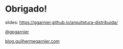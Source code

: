 # Obrigado!

slides: https://ggarnier.github.io/arquitetura-distribuida/

[@gpgarnier](http://twitter.com/gpgarnier)

[blog.guilhermegarnier.com](http://blog.guilhermegarnier.com)
